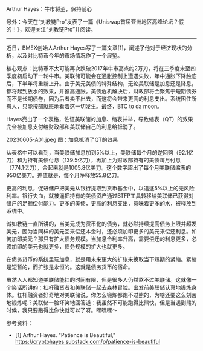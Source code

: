 
Arthur Hayes：牛市将至，保持耐心

号外：今天在“刘教链Pro”发表了一篇《Uniswap首届亚洲地区高峰论坛？假的！》，欢迎关注“刘教链Pro”并阅读。

* * *

近日，BMEX创始人Arthur Hayes写了一篇文章[1]，阐述了他对于经济现状的分析，以及对比特币今年的市场情况作了一个展望。

核心观点：比特币不太可能再次跌破2017年牛市高点约2万刀，将在三季度末至四季度初启动下一轮牛市。美联储可能会在通胀控制上遭遇失败，年中通胀下降触底后，下半年将重新上升。由于美元美债的特殊结构，无论美联储是加息还是降息，都将起到放水的效果，并推高通胀。美债危机解决后，财政部将会聚焦于短期债券而不是长期债券，因为后者卖不出去，而这将会带来更高的利息支出。系统困住所有人，只能按部就班地看着这一切发生。最终，BTC to da moon。

Hayes亮出了一个表格，佐证美联储的加息、缩表并举，导致缩表（QT）的效果完全被加息支付给财政部和美联储自己的利息给抵消了。

20230605-A01.jpeg
图：加息抵消了QT的效果

从表格中可以看到，当美联储加息加到5%以上，美联储每个月的逆回购（92.1亿刀）和为持有美债付息（139.5亿刀），再加上为财政部持有的美债每月付息（774.1亿刀），合起来就是1005.8亿美刀。这个数字超出了每个月美联储缩表的950亿美刀。差值就是，每个月净释放55.8亿刀。

更高的利息，促进储户把美元从银行提取到货币基金中，以追逐5%以上的无风险利率。银行失血，就被逼把持有的美债资产通过BTFP工具转移给美联储已获得对储户的足额偿付能力。更多的美债，更高的利息支出，意味着更多的水，被释放到系统中。

诚如教链一直所讲的，当美元成为货币化的债务，就必然持续提高债务上限并超发美元，因为当同样的美元回来偿还本金时，还必须加印更多的美元来偿还利息。如何加印美元？那只有扩大债务规模。当加息令利率升高，需要偿还的利息更多，必须加印的美元也就更多，债务规模的扩大也就更多。

在债务货币的系统里玩加息，就是用未来更大的扩张来换取当下短期的紧缩。紧缩是短暂的，而扩张是永恒的。这就是债务货币的宿命。

虽然人人都知道美联储能扛的时间有限，但是很多人仍然熬不过美联储。这就像一个笑话所讲的：杠杆融资者和美联储一起去森林冒险。出发前美联储认真地锻炼身体。杠杆融资者好奇地对美联储说，你怎么锻炼都跑不过熊的，为啥还要这么刻苦地锻炼呢？美联储一脸坏笑地回答道：我虽然不可能跑得比熊快，但是当遇到熊的时候，我只要跑得比你快就可以了呀。嘿嘿嘿～


参考资料：
- [1] Arthur Hayes. "Patience is Beautiful," https://cryptohayes.substack.com/p/patience-is-beautiful





